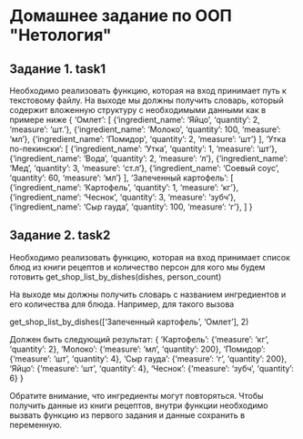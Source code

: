 # Домашнее задание по ООП "Нетология"

## Задание 1. task1

Необходимо реализовать функцию, которая на вход принимает путь к
текстовому файлу.
На выходе мы должны получить словарь, который содержит вложенную
структуру с необходимыми данными как в примере ниже
{
‘Омлет’: [
{‘ingredient_name’: ‘Яйцо’, ‘quantity’: 2, ‘measure’: ‘шт.’},
{‘ingredient_name’: ‘Молоко’, ‘quantity’: 100, ‘measure’: ‘мл’},
{‘ingredient_name’: ‘Помидор’, ‘quantity’: 2, ‘measure’: ‘шт’}
],
‘Утка по-пекински’: [
{‘ingredient_name’: ‘Утка’, ‘quantity’: 1, ‘measure’: ‘шт’},
{‘ingredient_name’: ‘Вода’, ‘quantity’: 2, ‘measure’: ‘л’},
{‘ingredient_name’: ‘Мед’, ‘quantity’: 3, ‘measure’: ‘ст.л’},
{‘ingredient_name’: ‘Соевый соус’, ‘quantity’: 60, ‘measure’: ‘мл’}
],
‘Запеченный картофель’: [
{‘ingredient_name’: ‘Картофель’, ‘quantity’: 1, ‘measure’: ‘кг’},
{‘ingredient_name’: ‘Чеснок’, ‘quantity’: 3, ‘measure’: ‘зубч’},
{‘ingredient_name’: ‘Сыр гауда’, ‘quantity’: 100, ‘measure’: ‘г’},
]
}

## Задание 2. task2

Необходимо реализовать функцию, которая на вход принимает список блюд из книги
рецептов и количество персон для кого мы будем готовить
get_shop_list_by_dishes(dishes, person_count)

На выходе мы должны получить словарь с названием ингредиентов и его количества для
блюда. Например, для такого вызова

get_shop_list_by_dishes([‘Запеченный картофель’, ‘Омлет’], 2)

Должен быть следующий результат:
{
‘Картофель’: {‘measure’: ‘кг’, ‘quantity’: 2},
‘Молоко’: {‘measure’: ‘мл’, ‘quantity’: 200},
‘Помидор’: {‘measure’: ‘шт’, ‘quantity’: 4},
‘Сыр гауда’: {‘measure’: ‘г’, ‘quantity’: 200},
‘Яйцо’: {‘measure’: ‘шт’, ‘quantity’: 4},
‘Чеснок’: {‘measure’: ‘зубч’, ‘quantity’: 6}
}

Обратите внимание, что ингредиенты могут повторяться. Чтобы получить данные из
книги рецептов, внутри функции необходимо вызвать функцию из первого задания и
данные сохранить в переменную.